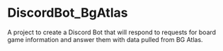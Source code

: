 # DiscordBot_BgAtlas
A project to create a Discord Bot that will respond to requests for board game information and answer them with 
data pulled from BG Atlas.
